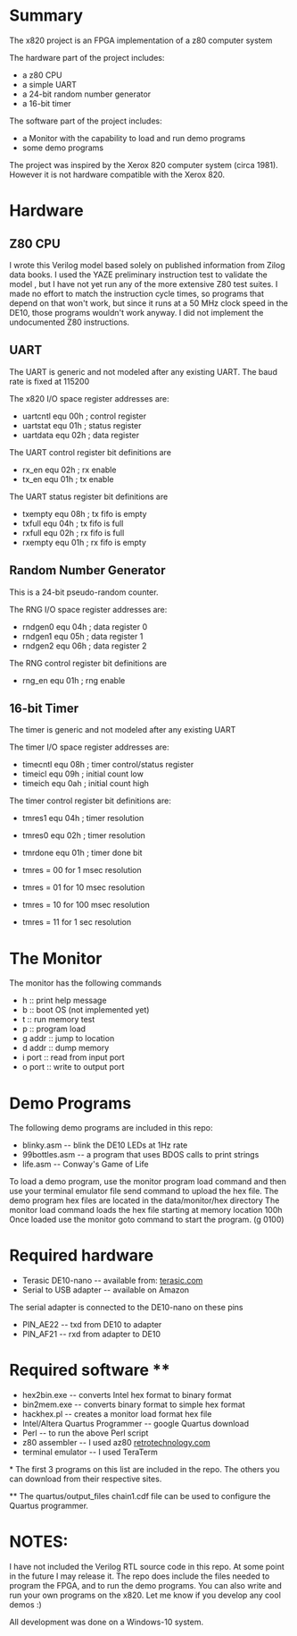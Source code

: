 # Summary

The x820 project is an FPGA implementation of a z80 computer system

The hardware part of the project includes:

- a z80 CPU
- a simple UART
- a 24-bit random number generator
- a 16-bit timer

The software part of the project includes:

- a Monitor with the capability to load and run demo programs
- some demo programs

The project was inspired by the Xerox 820 computer system (circa 1981).
However it is not hardware compatible with the Xerox 820.

# Hardware

## Z80 CPU

I wrote this Verilog model based solely on published information from Zilog data books. I used the YAZE preliminary instruction test to validate the model , but I have not yet run any of the more extensive Z80 test suites. I made no effort to match the instruction cycle times, so programs that depend on that won&#39;t work, but since it runs at a 50 MHz clock speed in the DE10, those programs wouldn&#39;t work anyway. I did not implement the undocumented Z80 instructions.

## UART

The UART is generic and not modeled after any existing UART.
The baud rate is fixed at 115200

The x820 I/O space register addresses are:

- uartcntl equ 00h ; control register
- uartstat equ 01h ; status register
- uartdata equ 02h ; data register

The UART control register bit definitions are

- rx\_en equ 02h ; rx enable
- tx\_en equ 01h ; tx enable

The UART status register bit definitions are

- txempty equ 08h ; tx fifo is empty
- txfull equ 04h ; tx fifo is full
- rxfull equ 02h ; rx fifo is full
- rxempty equ 01h ; rx fifo is empty

## Random Number Generator

This is a 24-bit pseudo-random counter.

The RNG I/O space register addresses are:

- rndgen0 equ 04h ; data register 0
- rndgen1 equ 05h ; data register 1
- rndgen2 equ 06h ; data register 2

The RNG control register bit definitions are

- rng\_en equ 01h ; rng enable

## 16-bit Timer

The timer is generic and not modeled after any existing UART

The timer I/O space register addresses are:

- timecntl equ 08h ; timer control/status register
- timeicl equ 09h ; initial count low
- timeich equ 0ah ; initial count high

The timer control register bit definitions are:

- tmres1 equ 04h ; timer resolution
- tmres0 equ 02h ; timer resolution
- tmrdone equ 01h ; timer done bit

- tmres = 00 for 1 msec resolution
- tmres = 01 for 10 msec resolution
- tmres = 10 for 100 msec resolution
- tmres = 11 for 1 sec resolution

# The Monitor

The monitor has the following commands

- h       :: print help message
- b       :: boot OS (not implemented yet)
- t       :: run memory test
- p       :: program load
- g addr  :: jump to location
- d addr  :: dump memory
- i port  :: read from input port
- o port  :: write to output port

# Demo Programs

The following demo programs are included in this repo:

- blinky.asm -- blink the DE10 LEDs at 1Hz rate
- 99bottles.asm -- a program that uses BDOS calls to print strings
- life.asm -- Conway&#39;s Game of Life

To load a demo program, use the monitor program load command and then use your terminal emulator file send command to upload the hex file.
The demo program hex files are located in the data/monitor/hex directory
The monitor load command loads the hex file starting at memory location 100h
Once loaded use the monitor goto command to start the program.  (g 0100)

# Required hardware

- Terasic DE10-nano -- available from: [terasic.com](https://www.terasic.com.tw/en/)
- Serial to USB adapter -- available on Amazon

The serial adapter is connected to the DE10-nano on these pins

- PIN\_AE22 -- txd from DE10 to adapter
- PIN\_AF21 -- rxd from adapter to DE10

# Required software \*\*

- hex2bin.exe -- converts Intel hex format to binary format
- bin2mem.exe -- converts binary format to simple hex format
- hackhex.pl -- creates a monitor load format hex file
- Intel/Altera Quartus Programmer -- google Quartus download
- Perl -- to run the above Perl script
- z80 assembler -- I used az80 [retrotechnology.com](http://www.retrotechnology.com/restore/az80.html)
- terminal emulator -- I used TeraTerm

\* The first 3 programs on this list are included in the repo. The others you can download from their respective sites.

\*\* The quartus/output\_files chain1.cdf file can be used to configure the Quartus programmer.

# NOTES:

I have not included the Verilog RTL source code in this repo. At some point in the future I may release it. The repo does include the files needed to program the FPGA, and to run the demo programs. You can also write and run your own programs on the x820. Let me know if you develop any cool demos :)

All development was done on a Windows-10 system.

